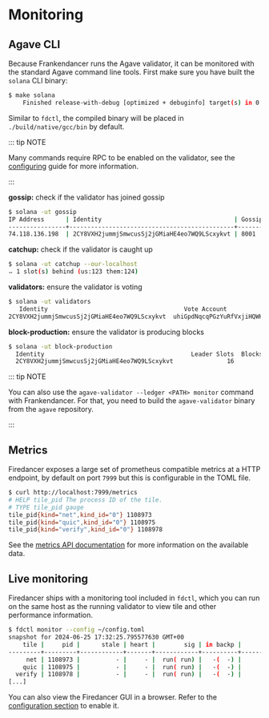 # Monitoring

## Agave CLI
Because Frankendancer runs the Agave validator, it can be monitored with
the standard Agave command line tools. First make sure you have built
the `solana` CLI binary:

```sh [bash]
$ make solana
    Finished release-with-debug [optimized + debuginfo] target(s) in 0.44s
```

Similar to `fdctl`, the compiled binary will be placed in
`./build/native/gcc/bin` by default.

::: tip NOTE

Many commands require RPC to be enabled on the validator, see the
[configuring](./configuring.md) guide for more information.

:::

**gossip:** check if the validator has joined gossip

```sh [bash]
$ solana -ut gossip
IP Address      | Identity                                     | Gossip | TPU   | RPC Address           | Version    | Feature Set
----------------+----------------------------------------------+--------+-------+-----------------------+------------+----------------
74.118.136.198  | 2CY8VXH2jummjSmwcusSj2jGMiaHE4eo7WQ9LScxykvt | 8001   | 9001  | 74.118.136.198:8899   | 0.106.11814| 4215500110
```

**catchup:** check if the validator is caught up

```sh [bash]
$ solana -ut catchup --our-localhost
⠤ 1 slot(s) behind (us:123 them:124)
```

**validators:** ensure the validator is voting

```sh [bash]
$ solana -ut validators
   Identity                                      Vote Account                            Commission  Last Vote        Root Slot     Skip Rate  Credits  Version            Active Stake
2CY8VXH2jummjSmwcusSj2jGMiaHE4eo7WQ9LScxykvt  uhiGpdNqcqPGzYuRfVxjiHQWKKJPwKRSaPiXXxwSy9K   100%  279227304 ( -1)  279227273 ( -1)   0.00%    54287  0.106.11814     70100.022292880 SOL (0.03%)
```

**block-production:** ensure the validator is producing blocks

```sh [bash]
$ solana -ut block-production
  Identity                                         Leader Slots  Blocks Produced    Skipped Slots        Skip Rate
  2CY8VXH2jummjSmwcusSj2jGMiaHE4eo7WQ9LScxykvt               16               16                0            0.00%
```

::: tip NOTE

You can also use the `agave-validator --ledger <PATH> monitor`
command with Frankendancer. For that, you need to build the
`agave-validator` binary from the `agave` repository.

:::

## Metrics
Firedancer exposes a large set of prometheus compatible metrics at a
HTTP endpoint, by default on port `7999` but this is configurable in
the TOML file.

```sh [bash]
$ curl http://localhost:7999/metrics
# HELP tile_pid The process ID of the tile.
# TYPE tile_pid gauge
tile_pid{kind="net",kind_id="0"} 1108973
tile_pid{kind="quic",kind_id="0"} 1108975
tile_pid{kind="verify",kind_id="0"} 1108978
```

See the [metrics API documentation](../api/metrics.md) for more
information on the available data.

## Live monitoring
Firedancer ships with a monitoring tool included in `fdctl`, which you
can run on the same host as the running validator to view tile and other
performance information.

```sh [bash]
$ fdctl monitor --config ~/config.toml
snapshot for 2024-06-25 17:32:25.795577630 GMT+00
    tile |     pid |      stale | heart |        sig | in backp |           backp cnt |  % hkeep |  % backp |   % wait |  % ovrnp |  % ovrnr |  % filt1 |  % filt2 | % finish
---------+---------+------------+-------+------------+----------+---------------------+----------+----------+----------+----------+----------+----------+----------+----------
     net | 1108973 |          - |     - |  run( run) |   -(  -) |          0(     +0) |   40.118 |    0.000 |   59.882 |    0.000 |    0.000 |    0.000 |    0.000 |    0.000
    quic | 1108975 |          - |     - |  run( run) |   -(  -) |          0(     +0) |    0.325 |    0.000 |   99.675 |    0.000 |    0.000 |    0.000 |    0.000 |    0.000
  verify | 1108978 |          - |     - |  run( run) |   -(  -) |          0(     +0) |    0.496 |    0.000 |   99.504 |    0.000 |    0.000 |    0.000 |    0.000 |    0.000
[...]
```

You can also view the Firedancer GUI in a browser. Refer to the
[configuration section](../guide/configuring.md#gui) to enable it.
